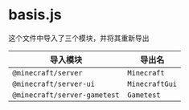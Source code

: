 # basis.js

这个文件中导入了三个模块，并将其重新导出

|导入模块|导出名|
|---|---|
|`@minecraft/server`|`Minecraft`|
|`@minecraft/server-ui`|`MinecraftGui`|
|`@minecraft/server-gametest`|`Gametest`|
